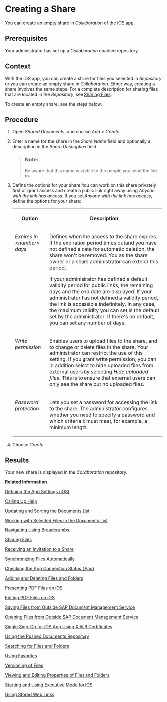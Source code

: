 <!-- loioa7e420935ba14947b42ab9f0164c11bf -->

# Creating a Share

You can create an empty share in *Collaboration* of the iOS app.



<a name="loioa7e420935ba14947b42ab9f0164c11bf__prereq_N10015_N10012_N10001"/>

## Prerequisites

Your administrator has set up a *Collaboration* enabled repository.



<a name="loioa7e420935ba14947b42ab9f0164c11bf__context_v1f_lhy_zy"/>

## Context

With the iOS app, you can create a share for files you selected in *Repository* or you can create an empty share in *Collaboration*. Either way, creating a share involves the same steps. For a complete description for sharing files that are located in the *Repository*, see [Sharing Files](sharing-files-3907e7c.md).

To create an empty share, see the steps below.



<a name="loioa7e420935ba14947b42ab9f0164c11bf__steps_w1f_lhy_zy"/>

## Procedure

1.  Open *Shared Documents*, and choose *Add* \> *Create*.

2.  Enter a name for the share in the *Share Name* field and optionally a description in the *Share Description* field.

    > ### Note:  
    > Be aware that this name is visible to the people you send the link to.

3.  Define the options for your share:You can work on this share privately first or grant access and create a public link right away using *Anyone with the link has access*. If you set *Anyone with the link has access*, define the options for your share:


    <table>
    <tr>
    <th valign="top">

    Option
    
    </th>
    <th valign="top">

    Description
    
    </th>
    </tr>
    <tr>
    <td valign="top">
    
    *Expires in *<number\>* days* 
    
    </td>
    <td valign="top">
    
    Defines when the access to the share expires. If the expiration period times outand you have not defined a date for automatic deletion, the share won't be removed. You as the share owner or a share administrator can extend this period.

    If your administrator has defined a default validity period for public links, the remaining days and the end date are displayed. If your administrator has not defined a validity period, the link is accessible indefinitely. In any case, the maximum validity you can set is the default set by the administrator. If there's no default, you can set any number of days.
    
    </td>
    </tr>
    <tr>
    <td valign="top">
    
    *Write permission* 
    
    </td>
    <td valign="top">
    
    Enables users to upload files to the share, and to change or delete files in the share. Your administrator can restrict the use of this setting. If you grant write permission, you can in addition select to hide uploaded files from external users by selecting *Hide uploaded files*. This is to ensure that external users can only see the share but no uploaded files. 
    
    </td>
    </tr>
    <tr>
    <td valign="top">
    
    *Password protection* 
    
    </td>
    <td valign="top">
    
    Lets you set a password for accessing the link to the share. The administrator configures whether you need to specify a password and which criteria it must meet, for example, a minimum length.
    
    </td>
    </tr>
    </table>
    
4.  Choose *Create*.




<a name="loioa7e420935ba14947b42ab9f0164c11bf__result_N10085_N10011_N10001"/>

## Results

Your new share is displayed in the *Collaboration* repository.

**Related Information**  


[Defining the App Settings \(iOS\)](defining-the-app-settings-ios-8ea949d.md "You can define global settings in your mobile app. The options available to you depend on company policy and the settings that your administrator has preselected.")

[Calling Up Help](calling-up-help-0a079a9.md "In the iOS app of Document Management Service, a question mark symbol is displayed. Its context menu contains configurable help entries.")

[Updating and Sorting the Documents List](updating-and-sorting-the-documents-list-69ed225.md "The Document Management Service app refreshes the list of documents whenever you navigate to a folder.")

[Working with Selected Files in the Documents List](working-with-selected-files-in-the-documents-list-809e18a.md "The documents list displays a list of files and subfolders when you access any folder in SAP Document Management Service.")

[Navigating Using Breadcrumbs](navigating-using-breadcrumbs-66bff8e.md "In the SAP Document Management Service iOS client you can switch easily to parent folders of the current folder.")

[Sharing Files](sharing-files-3907e7c.md "You can share files with colleagues and business partners by creating a link to a share containing the files you want to share. You can distribute the link by e-mail, instant messaging, or social networks, wherever you want.")

[Receiving an Invitation to a Share](receiving-an-invitation-to-a-share-23338a4.md "In SAP Document CenterSAP Mobile Documents, share administrators can invite other users to become share members.")

[Synchronizing Files Automatically](synchronizing-files-automatically-c5c68c5.md "The mobile apps of SAP Document CenterSAP Mobile Documents can keep your files up to date on your device, even if you do not access the files. In addition, the files are still available when you are offline and have no network access.")

[Checking the App Connection Status \(iPad\)](checking-the-app-connection-status-ipad-d2e3a48.md "On the iPad, the connection status of the SAP Document Management Service app is displayed for quick reference.")

[Adding and Deleting Files and Folders](adding-and-deleting-files-and-folders-1365ee1.md "In the SAP Document Management Service mobile app, you can add and delete files and folders.")

[Presenting PDF Files on iOS](presenting-pdf-files-on-ios-86a70b5.md "With the iOS apps of SAP Document CenterSAP Mobile Documents, you can present PDF files using an external display.")

[Editing PDF Files on iOS](editing-pdf-files-on-ios-7f9ee7f.md "In the SAP Document CenterSAP Mobile Documents iOS client you can easily annotate PDF files or fill in PDF forms. However, you can only work on editable PDFs and cannot change the text of the PDF itself.")

[Saving Files from Outside SAP Document Management Service](saving-files-from-outside-sap-document-management-service-35bba2b.md "In the SAP Document Management Service mobile app you can save files from other applications.")

[Opening Files from Outside SAP Document Management Service](opening-files-from-outside-sap-document-management-service-229039c.md "On iOS devices, you can access files that are stored in SAP Document Management Service from other applications that support Apple's Document Provider extension.")

[Single Sign-On for iOS App Using X.509 Certificates](single-sign-on-for-ios-app-using-x-509-certificates-e49e4b1.md "You can configure your iPad or iPhone SAP Document CenterSAP Mobile Documents app with a certificate for logging on without a user name and password.")

[Using the Pushed Documents Repository](using-the-pushed-documents-repository-b50785e.md "The Pushed Documents repository of SAP Document CenterSAP Mobile Documents gives an overview of all pushed documents that are automatically downloaded to your device.")

[Searching for Files and Folders](searching-for-files-and-folders-dcab658.md "The SAP Document Management Service mobile app enables you to search offline and online for files and folders in any repository and browse the search results quickly and easily.")

[Using Favorites](using-favorites-8c5a10c.md "To quickly access specific files or folders, you can add links to these items and store them in the Favorites folder.")

[Versioning of Files](versioning-of-files-bf2c605.md)

[Viewing and Editing Properties of Files and Folders](viewing-and-editing-properties-of-files-and-folders-d161100.md "In the SAP Document Management Service mobile app you can view the properties of a file or a folder and edit some of these properties.")

[Starting and Using Executive Mode for iOS](starting-and-using-executive-mode-for-ios-b206afc.md "The executive mode of the SAP Document CenterSAP Mobile Documents iOS app is a clear, minimized user interface for viewing shared content.")

[Using Stored Web Links](using-stored-web-links-0943d86.md "You can open stored Web links on your iOS device.")


